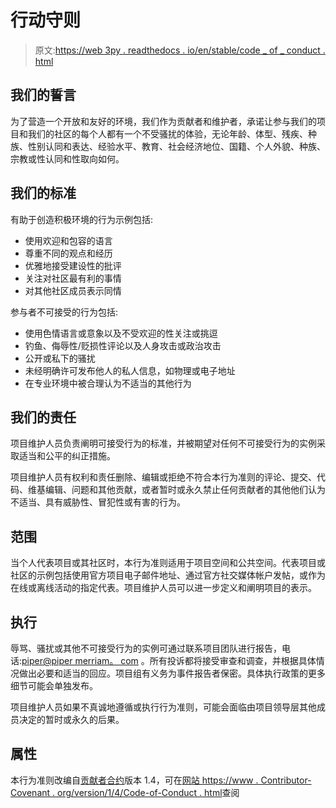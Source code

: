 # 行动守则

> 原文:[https://web 3py . readthedocs . io/en/stable/code _ of _ conduct . html](https://web3py.readthedocs.io/en/stable/code_of_conduct.html)

## 我们的誓言

为了营造一个开放和友好的环境，我们作为贡献者和维护者，承诺让参与我们的项目和我们的社区的每个人都有一个不受骚扰的体验，无论年龄、体型、残疾、种族、性别认同和表达、经验水平、教育、社会经济地位、国籍、个人外貌、种族、宗教或性认同和性取向如何。

## 我们的标准

有助于创造积极环境的行为示例包括:

*   使用欢迎和包容的语言
*   尊重不同的观点和经历
*   优雅地接受建设性的批评
*   关注对社区最有利的事情
*   对其他社区成员表示同情

参与者不可接受的行为包括:

*   使用色情语言或意象以及不受欢迎的性关注或挑逗
*   钓鱼、侮辱性/贬损性评论以及人身攻击或政治攻击
*   公开或私下的骚扰
*   未经明确许可发布他人的私人信息，如物理或电子地址
*   在专业环境中被合理认为不适当的其他行为

## 我们的责任

项目维护人员负责阐明可接受行为的标准，并被期望对任何不可接受行为的实例采取适当和公平的纠正措施。

项目维护人员有权利和责任删除、编辑或拒绝不符合本行为准则的评论、提交、代码、维基编辑、问题和其他贡献，或者暂时或永久禁止任何贡献者的其他他们认为不适当、具有威胁性、冒犯性或有害的行为。

## 范围

当个人代表项目或其社区时，本行为准则适用于项目空间和公共空间。代表项目或社区的示例包括使用官方项目电子邮件地址、通过官方社交媒体帐户发帖，或作为在线或离线活动的指定代表。项目维护人员可以进一步定义和阐明项目的表示。

## 执行

辱骂、骚扰或其他不可接受行为的实例可通过联系项目团队进行报告，电话:[piper@piper merriam。 com](mailto:piper%40pipermerriam.com) 。所有投诉都将接受审查和调查，并根据具体情况做出必要和适当的回应。项目组有义务为事件报告者保密。具体执行政策的更多细节可能会单独发布。

项目维护人员如果不真诚地遵循或执行行为准则，可能会面临由项目领导层其他成员决定的暂时或永久的后果。

## 属性

本行为准则改编自[贡献者合约](https://www.contributor-covenant.org)版本 1.4，可在[网站 https://www . Contributor-Covenant . org/version/1/4/Code-of-Conduct . html](https://www.contributor-covenant.org/version/1/4/code-of-conduct.html)查阅